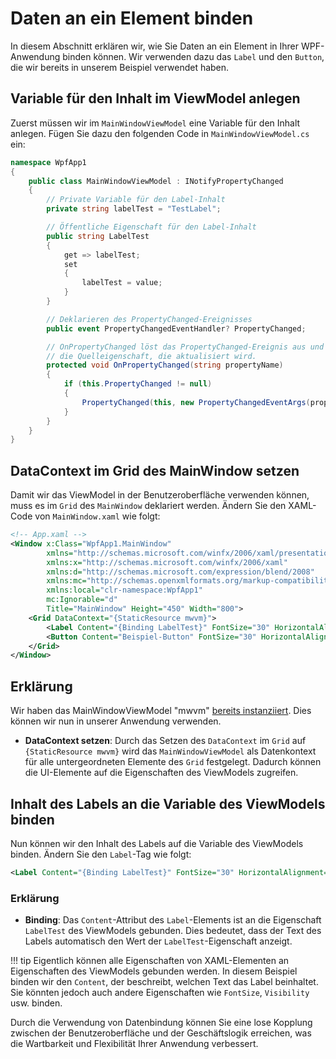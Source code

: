 # Daten an ein Element binden

In diesem Abschnitt erklären wir, wie Sie Daten an ein Element in Ihrer WPF-Anwendung binden können. Wir verwenden dazu das `Label` und den `Button`, die wir bereits in unserem Beispiel verwendet haben.

## Variable für den Inhalt im ViewModel anlegen

Zuerst müssen wir im `MainWindowViewModel` eine Variable für den Inhalt anlegen. Fügen Sie dazu den folgenden Code in `MainWindowViewModel.cs` ein:

```csharp
namespace WpfApp1
{
    public class MainWindowViewModel : INotifyPropertyChanged
    {
        // Private Variable für den Label-Inhalt
        private string labelTest = "TestLabel";

        // Öffentliche Eigenschaft für den Label-Inhalt
        public string LabelTest
        {
            get => labelTest;
            set
            {
                labelTest = value;
            }
        }

        // Deklarieren des PropertyChanged-Ereignisses
        public event PropertyChangedEventHandler? PropertyChanged;

        // OnPropertyChanged löst das PropertyChanged-Ereignis aus und übergibt
        // die Quelleigenschaft, die aktualisiert wird.
        protected void OnPropertyChanged(string propertyName)
        {
            if (this.PropertyChanged != null)
            {
                PropertyChanged(this, new PropertyChangedEventArgs(propertyName));
            }
        }
    }
}
```

## DataContext im Grid des MainWindow setzen

Damit wir das ViewModel in der Benutzeroberfläche verwenden können, muss es im `Grid` des `MainWindow` deklariert werden. Ändern Sie den XAML-Code von `MainWindow.xaml` wie folgt:

```xml
<!-- App.xaml -->
<Window x:Class="WpfApp1.MainWindow"
        xmlns="http://schemas.microsoft.com/winfx/2006/xaml/presentation"
        xmlns:x="http://schemas.microsoft.com/winfx/2006/xaml"
        xmlns:d="http://schemas.microsoft.com/expression/blend/2008"
        xmlns:mc="http://schemas.openxmlformats.org/markup-compatibility/2006"
        xmlns:local="clr-namespace:WpfApp1"
        mc:Ignorable="d"
        Title="MainWindow" Height="450" Width="800">
    <Grid DataContext="{StaticResource mwvm}">
        <Label Content="{Binding LabelTest}" FontSize="30" HorizontalAlignment="Center" Margin="0,67,0,0" VerticalAlignment="Top"/>
        <Button Content="Beispiel-Button" FontSize="30" HorizontalAlignment="Center" Margin="0,217,0,0" VerticalAlignment="Top" Height="110" Width="278"/>
    </Grid>
</Window>
```

## Erklärung
Wir haben das MainWindowViewModel "mwvm" [bereits instanziiert](databinding.md#instanziieren-der-viewmodel-klasse-in-appxaml). Dies können wir nun in unserer Anwendung verwenden.

- **DataContext setzen**: Durch das Setzen des `DataContext` im `Grid` auf `{StaticResource mwvm}` wird das `MainWindowViewModel` als Datenkontext für alle untergeordneten Elemente des `Grid` festgelegt. Dadurch können die UI-Elemente auf die Eigenschaften des ViewModels zugreifen.

## Inhalt des Labels an die Variable des ViewModels binden

Nun können wir den Inhalt des Labels auf die Variable des ViewModels binden. Ändern Sie den `Label`-Tag wie folgt:

```xml
<Label Content="{Binding LabelTest}" FontSize="30" HorizontalAlignment="Center" Margin="0,67,0,0" VerticalAlignment="Top"/>
```

### Erklärung

- **Binding**: Das `Content`-Attribut des `Label`-Elements ist an die Eigenschaft `LabelTest` des ViewModels gebunden. Dies bedeutet, dass der Text des Labels automatisch den Wert der `LabelTest`-Eigenschaft anzeigt.
  
!!! tip
    Eigentlich können alle Eigenschaften von XAML-Elementen an Eigenschaften des ViewModels gebunden werden. In diesem Beispiel binden wir den `Content`, der beschreibt, welchen Text das Label beinhaltet. Sie könnten jedoch auch andere Eigenschaften wie `FontSize`, `Visibility` usw. binden.

Durch die Verwendung von Datenbindung können Sie eine lose Kopplung zwischen der Benutzeroberfläche und der Geschäftslogik erreichen, was die Wartbarkeit und Flexibilität Ihrer Anwendung verbessert.